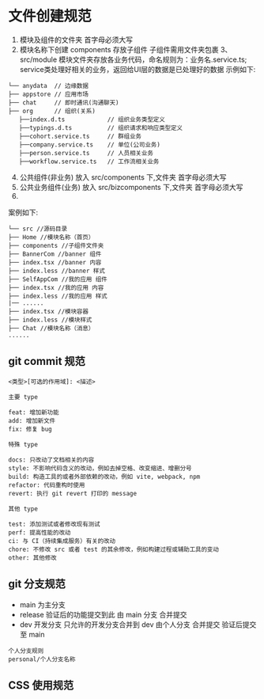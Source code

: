 # 文件创建规范

1. 模块及组件的文件夹 首字母必须大写
2. 模块名称下创建 components 存放子组件 子组件需用文件夹包裹
3、src/module 模块文件夹存放各业务代码，命名规则为：业务名.service.ts; service类处理好相关的业务，返回给UI层的数据是已处理好的数据
示例如下:
```
└── anydata  // 边缘数据
├── appstore // 应用市场
├── chat     // 即时通讯(沟通聊天)
├── org      // 组织(关系)
   ├──index.d.ts            // 组织业务类型定义
   ├──typings.d.ts          // 组织请求和响应类型定义
   ├──cohort.service.ts     // 群组业务
   ├──company.service.ts    // 单位(公司业务)
   ├──person.service.ts     // 人员相关业务
   ├──workflow.service.ts   // 工作流相关业务
```
4. 公共组件(非业务) 放入 src/components 下,文件夹 首字母必须大写
5. 公共业务组件(业务) 放入 src/bizcomponents 下,文件夹 首字母必须大写
6.

案例如下:
```
└── src //源码目录
├── Home //模块名称（首页）
├── components //子组件文件夹
├── BannerCom //banner 组件
├── index.tsx //banner 内容
├── index.less //banner 样式
├── SelfAppCom //我的应用 组件
├── index.tsx //我的应用 内容
├── index.less //我的应用 样式
|── ......
├── index.tsx //模块容器
├── index.less //模块样式
├── Chat //模块名称（消息）
......
```

## git commit 规范
```
<类型>[可选的作用域]: <描述>

主要 type

feat: 增加新功能
add: 增加新文件
fix: 修复 bug

特殊 type

docs: 只改动了文档相关的内容
style: 不影响代码含义的改动，例如去掉空格、改变缩进、增删分号
build: 构造工具的或者外部依赖的改动，例如 vite, webpack, npm
refactor: 代码重构时使用
revert: 执行 git revert 打印的 message

其他 type

test: 添加测试或者修改现有测试
perf: 提高性能的改动
ci: 与 CI（持续集成服务）有关的改动
chore: 不修改 src 或者 test 的其余修改，例如构建过程或辅助工具的变动
other: 其他修改
```

## git 分支规范

- main 为主分支
- release 验证后的功能提交到此 由 main 分支 合并提交
- dev 开发分支 只允许的开发分支合并到 dev 由个人分支 合并提交 验证后提交至 main

```
个人分支规则
personal/个人分支名称
```

## CSS 使用规范

